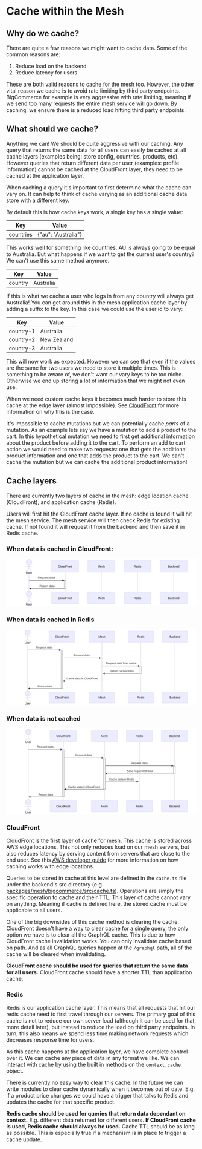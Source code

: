 # Cache within the Mesh

## Why do we cache?

There are quite a few reasons we might want to cache data. Some of the common reasons are:

1. Reduce load on the backend
2. Reduce latency for users

These are both valid reasons to cache for the mesh too. However, the other vital reason we cache is to avoid rate limiting by third party endpoints. BigCommerce for example is very aggressive with rate limiting, meaning if we send too many requests the entire mesh service will go down. By caching, we ensure there is a reduced load hitting third party endpoints.

## What should we cache?

Anything we can! We should be quite aggressive with our caching. Any query that returns the same data for all users can easily be cached at all cache layers (examples being: store config, countries, products, etc). However queries that return different data per user (examples: profile information) cannot be cached at the CloudFront layer, they need to be cached at the application layer.

When caching a query it's important to first determine what the cache can vary on. It can help to think of cache varying as an additional cache data store with a different key.

By default this is how cache keys work, a single key has a single value:

| Key       | Value               |
| --------- | ------------------- |
| countries | {"au": "Australia"} |

This works well for something like countries. AU is always going to be equal to Australia. But what happens if we want to get the current user's country? We can't use this same method anymore.

| Key     | Value     |
| ------- | --------- |
| country | Australia |

If this is what we cache a user who logs in from any country will always get Australia! You can get around this in the mesh application cache layer by adding a suffix to the key. In this case we could use the user id to vary:

| Key       | Value       |
| --------- | ----------- |
| country-1 | Australia   |
| country-2 | New Zealand |
| country-3 | Australia   |

This will now work as expected. However we can see that even if the values are the same for two users we need to store it multiple times. This is something to be aware of, we don't want our vary keys to be too niche. Otherwise we end up storing a lot of information that we might not even use.

When we need custom cache keys it becomes much harder to store this cache at the edge layer (almost impossible). See [CloudFront](#cloudfront) for more information on why this is the case.

It's impossible to cache mutations but we can potentially cache _parts_ of a mutation. As an example lets say we have a mutation to add a product to the cart. In this hypothetical mutation we need to first get additional information about the product before adding it to the cart. To perform an add to cart action we would need to make two requests: one that gets the additional product information and one that adds the product to the cart. We can't cache the mutation but we can cache the additional product information!

## Cache layers

There are currently two layers of cache in the mesh: edge location cache (CloudFront), and application cache (Redis).

Users will first hit the CloudFront cache layer. If no cache is found it will hit the mesh service. The mesh service will then check Redis for existing cache. If not found it will request it from the backend and then save it in Redis cache.

### When data is cached in CloudFront:

![alt text](images/cloudfront-cache-diagram.svg)

### When data is cached in Redis

![alt text](images/redis-cache-diagram.svg)

### When data is not cached

![alt text](images/no-cache-diagram.svg)

### CloudFront

CloudFront is the first layer of cache for mesh. This cache is stored across AWS edge locations. This not only reduces load on our mesh servers, but also reduces latency by serving content from servers that are close to the end user. See this [AWS developer guide](https://docs.aws.amazon.com/AmazonCloudFront/latest/DeveloperGuide/cache-hit-ratio-explained.html) for more information on how caching works with edge locations.

Queries to be stored in cache at this level are defined in the `cache.ts` file under the backend's src directory (e.g. [packages/mesh/bigcommerce/src/cache.ts](../packages/mesh/bigcommerce/src/cache.ts)). Operations are simply the specific operation to cache and their TTL. This layer of cache cannot vary on anything. Meaning if cache is defined here, the stored cache must be applicable to all users.

One of the big downsides of this cache method is clearing the cache. CloudFront doesn't have a way to clear cache for a single query, the only option we have is to clear all the GraphQL cache. This is due to how CloudFront cache invalidation works. You can only invalidate cache based on path. And as all GraphQL queries happen at the `/graphql` path, all of the cache will be cleared when invalidating.

**CloudFront cache should be used for queries that return the same data for all users.** CloudFront cache should have a shorter TTL than application cache.

### Redis

Redis is our application cache layer. This means that all requests that hit our redis cache need to first travel through our servers. The primary goal of this cache is not to reduce our own server load (although it can be used for that, more detail later), but instead to reduce the load on third party endpoints. In turn, this also means we spend less time making network requests which decreases response time for users.

As this cache happens at the application layer, we have complete control over it. We can cache any piece of data in any format we like. We can interact with cache by using the built in methods on the `context.cache` object.

There is currently no easy way to clear this cache. In the future we can write modules to clear cache dynamically when it becomes out of date. E.g. if a product price changes we could have a trigger that talks to Redis and updates the cache for that specific product.

**Redis cache should be used for queries that return data dependant on context.** E.g. different data returned for different users. **If CloudFront cache is used, Redis cache should always be used.** Cache TTL should be as long as possible. This is especially true if a mechanism is in place to trigger a cache update.
